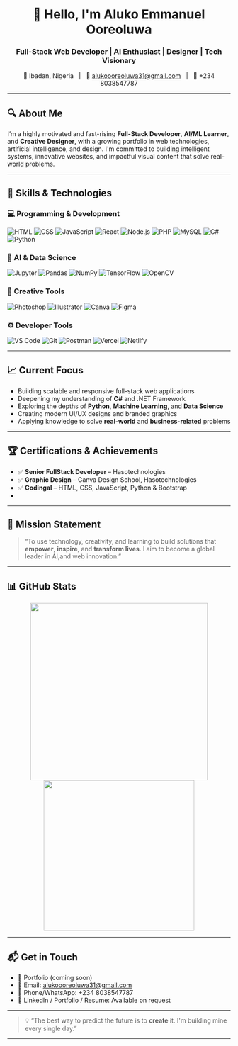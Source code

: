 <h1 align="center">👋 Hello, I'm Aluko Emmanuel Ooreoluwa</h1>
<h3 align="center">Full-Stack Web Developer | AI Enthusiast | Designer | Tech Visionary</h3>

<p align="center">
  📍 Ibadan, Nigeria &nbsp; | &nbsp; 📧 <a href="mailto:alukoooreoluwa31@gmail.com">alukoooreoluwa31@gmail.com</a> &nbsp; | &nbsp; 📱 +234 8038547787
</p>

---

## 🔍 About Me

I’m a highly motivated and fast-rising **Full-Stack Developer**, **AI/ML Learner**, and **Creative Designer**, with a growing portfolio in web technologies, artificial intelligence, and design. I'm committed to building intelligent systems, innovative websites, and impactful visual content that solve real-world problems.

---

## 💼 Skills & Technologies

### 💻 Programming & Development
![HTML](https://img.shields.io/badge/HTML5-E34F26?logo=html5&logoColor=white)
![CSS](https://img.shields.io/badge/CSS3-1572B6?logo=css3&logoColor=white)
![JavaScript](https://img.shields.io/badge/JavaScript-F7DF1E?logo=javascript&logoColor=black)
![React](https://img.shields.io/badge/React-61DAFB?logo=react&logoColor=black)
![Node.js](https://img.shields.io/badge/Node.js-339933?logo=node.js&logoColor=white)
![PHP](https://img.shields.io/badge/PHP-777BB4?logo=php&logoColor=white)
![MySQL](https://img.shields.io/badge/MySQL-4479A1?logo=mysql&logoColor=white)
![C#](https://img.shields.io/badge/C%23-239120?logo=c-sharp&logoColor=white)
![Python](https://img.shields.io/badge/Python-3776AB?logo=python&logoColor=white)

### 🤖 AI & Data Science
![Jupyter](https://img.shields.io/badge/Jupyter-F37626?logo=jupyter)
![Pandas](https://img.shields.io/badge/Pandas-150458?logo=pandas)
![NumPy](https://img.shields.io/badge/NumPy-013243?logo=numpy)
![TensorFlow](https://img.shields.io/badge/TensorFlow-FF6F00?logo=tensorflow)
![OpenCV](https://img.shields.io/badge/OpenCV-5C3EE8?logo=opencv)

### 🎨 Creative Tools
![Photoshop](https://img.shields.io/badge/Photoshop-31A8FF?logo=adobe-photoshop&logoColor=white)
![Illustrator](https://img.shields.io/badge/Illustrator-FF9A00?logo=adobe-illustrator&logoColor=white)
![Canva](https://img.shields.io/badge/Canva-00C4CC?logo=canva&logoColor=white)
![Figma](https://img.shields.io/badge/Figma-F24E1E?logo=figma)

### ⚙️ Developer Tools
![VS Code](https://img.shields.io/badge/VS_Code-007ACC?logo=visual-studio-code&logoColor=white)
![Git](https://img.shields.io/badge/Git-F05032?logo=git&logoColor=white)
![Postman](https://img.shields.io/badge/Postman-FF6C37?logo=postman&logoColor=white)
![Vercel](https://img.shields.io/badge/Vercel-000000?logo=vercel)
![Netlify](https://img.shields.io/badge/Netlify-00C7B7?logo=netlify)

---

## 📈 Current Focus

- Building scalable and responsive full-stack web applications  
- Deepening my understanding of **C#** and .NET Framework  
- Exploring the depths of **Python**, **Machine Learning**, and **Data Science**  
- Creating modern UI/UX designs and branded graphics  
- Applying knowledge to solve **real-world** and **business-related** problems  

---

## 🏆 Certifications & Achievements

- ✅ **Senior FullStack Developer** – Hasotechnologies
- ✅ **Graphic Design** – Canva Design School, Hasotechnologies
- ✅ **Codingal** – HTML, CSS, JavaScript, Python & Bootstrap  
- 
---

## 🎯 Mission Statement

> “To use technology, creativity, and learning to build solutions that **empower**, **inspire**, and **transform lives**. I aim to become a global leader in AI,and web innovation.”

---

## 📊 GitHub Stats

<p align="center">
  <img src="https://github-readme-stats.vercel.app/api?username=https://github.com/AlukoEmmanuel&show_icons=true&theme=tokyonight" width="400"/>
  <img src="https://github-readme-stats.vercel.app/api/top-langs/?username=[YourGitHubUsername](https://github.com/AlukoEmmanuel)&layout=compact&theme=tokyonight" width="340"/>
</p>

---

## 📬 Get in Touch

- 💼 Portfolio (coming soon)
- 📧 Email: [alukoooreoluwa31@gmail.com](mailto:alukoooreoluwa31@gmail.com)  
- 📱 Phone/WhatsApp: +234 8038547787  
- 🔗 LinkedIn / Portfolio / Resume: Available on request

---

> 💡 “The best way to predict the future is to **create** it. I'm building mine every single day.”

---

